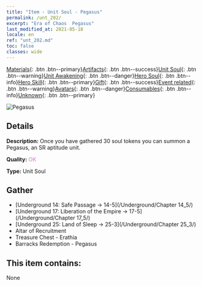 ```yaml
---
title: "Item - Unit Soul - Pegasus"
permalink: /unt_202/
excerpt: "Era of Chaos  Pegasus"
last_modified_at: 2021-05-18
locale: en
ref: "unt_202.md"
toc: false
classes: wide
---
```

 [Materials](/Items/){: .btn .btn--primary}[Artifacts](/Items/Artifacts/){: .btn .btn--success}[Unit Soul](/Items/UnitSoul/){: .btn .btn--warning}[Unit Awakening](/Items/UnitAwakening/){: .btn .btn--danger}[Hero Soul](/Items/HeroSoul/){: .btn .btn--info}[Hero Skill](/Items/HeroSkill/){: .btn .btn--primary}[Gift](/Items/Gift/){: .btn .btn--success}[Event related](/Items/Events/){: .btn .btn--warning}[Avatars](/Items/Avatars/){: .btn .btn--danger}[Consumables](/Items/Consumables/){: .btn .btn--info}[Unknown](/Items/Unknown/){: .btn .btn--primary}

 ![Pegasus](/images/u/ti_feima.jpg)

## Details
 **Description:** Once you have gathered 30 soul tokens you can summon a Pegasus, an SR aptitude unit.

 **Quality:** <span style="color: #DA70D6">OK</span>

 **Type:** Unit Soul

## Gather

*    [Underground 14: Safe Passage -> 14-5](/Underground/Chapter 14_5/) 
*    [Underground 17: Liberation of the Empire -> 17-5](/Underground/Chapter 17_5/) 
*    [Underground 25: Land of Sleep -> 25-3](/Underground/Chapter 25_3/) 
*    Altar of Recruitment 
*    Treasure Chest - Erathia 
*    Barracks Redemption - Pegasus 

## This item contains:

  None

